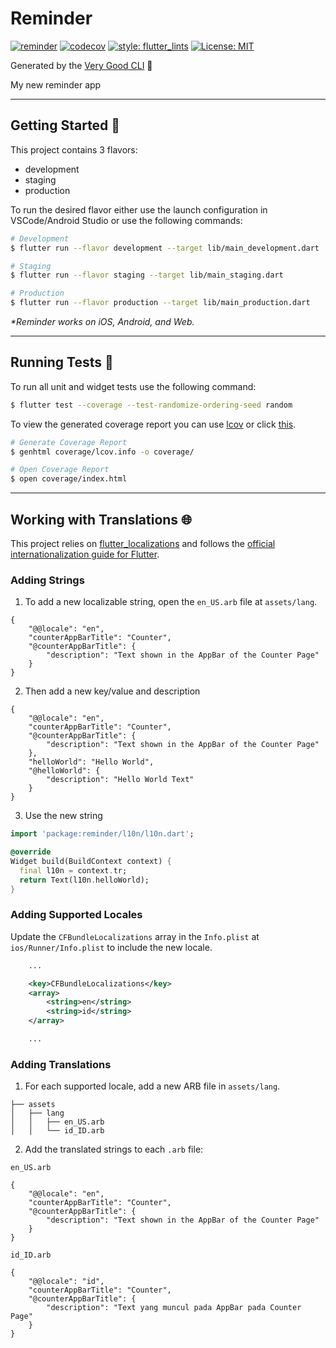 # Reminder

[![reminder][github_workflow_badge]][github_workflow_link]
[![codecov][codecov_badge]][codecov_link]
[![style: flutter_lints][flutter_lints_badge]][flutter_lints_link]
[![License: MIT][license_badge]][license_link]

Generated by the [Very Good CLI][very_good_cli_link] 🤖

My new reminder app

---

## Getting Started 🚀

This project contains 3 flavors:

- development
- staging
- production

To run the desired flavor either use the launch configuration in VSCode/Android Studio or use the following commands:

```sh
# Development
$ flutter run --flavor development --target lib/main_development.dart

# Staging
$ flutter run --flavor staging --target lib/main_staging.dart

# Production
$ flutter run --flavor production --target lib/main_production.dart
```

_\*Reminder works on iOS, Android, and Web._

---

## Running Tests 🧪

To run all unit and widget tests use the following command:

```sh
$ flutter test --coverage --test-randomize-ordering-seed random
```

To view the generated coverage report you can use [lcov](https://github.com/linux-test-project/lcov) or click [this][codecov_link].

```sh
# Generate Coverage Report
$ genhtml coverage/lcov.info -o coverage/

# Open Coverage Report
$ open coverage/index.html
```

---

## Working with Translations 🌐

This project relies on [flutter_localizations][flutter_localizations_link] and follows the [official internationalization guide for Flutter][internationalization_link].

### Adding Strings

1. To add a new localizable string, open the `en_US.arb` file at `assets/lang`.

```arb
{
    "@@locale": "en",
    "counterAppBarTitle": "Counter",
    "@counterAppBarTitle": {
        "description": "Text shown in the AppBar of the Counter Page"
    }
}
```

2. Then add a new key/value and description

```arb
{
    "@@locale": "en",
    "counterAppBarTitle": "Counter",
    "@counterAppBarTitle": {
        "description": "Text shown in the AppBar of the Counter Page"
    },
    "helloWorld": "Hello World",
    "@helloWorld": {
        "description": "Hello World Text"
    }
}
```

3. Use the new string

```dart
import 'package:reminder/l10n/l10n.dart';

@override
Widget build(BuildContext context) {
  final l10n = context.tr;
  return Text(l10n.helloWorld);
}
```

### Adding Supported Locales

Update the `CFBundleLocalizations` array in the `Info.plist` at `ios/Runner/Info.plist` to include the new locale.

```xml
    ...

    <key>CFBundleLocalizations</key>
	<array>
		<string>en</string>
		<string>id</string>
	</array>

    ...
```

### Adding Translations

1. For each supported locale, add a new ARB file in `assets/lang`.

```
├── assets
│   ├── lang
│   │   ├── en_US.arb
│   │   └── id_ID.arb
```

2. Add the translated strings to each `.arb` file:

`en_US.arb`

```arb
{
    "@@locale": "en",
    "counterAppBarTitle": "Counter",
    "@counterAppBarTitle": {
        "description": "Text shown in the AppBar of the Counter Page"
    }
}
```

`id_ID.arb`

```arb
{
    "@@locale": "id",
    "counterAppBarTitle": "Counter",
    "@counterAppBarTitle": {
        "description": "Text yang muncul pada AppBar pada Counter Page"
    }
}
```

[flutter_localizations_link]: https://api.flutter.dev/flutter/flutter_localizations/flutter_localizations-library.html
[internationalization_link]: https://flutter.dev/docs/development/accessibility-and-localization/internationalization
[license_badge]: https://img.shields.io/badge/license-MIT-blue.svg
[license_link]: https://opensource.org/licenses/MIT
[very_good_cli_link]: https://github.com/VeryGoodOpenSource/very_good_cli
[codecov_badge]:https://codecov.io/gh/MRAlifR/reminder/branch/master/graph/badge.svg?token=SILIPVGCEJ
[codecov_link]:https://codecov.io/gh/MRAlifR/reminder
[flutter_lints_badge]:https://img.shields.io/badge/style-flutter__lints-blue
[flutter_lints_link]:https://pub.dev/packages/flutter_lints
[github_workflow_badge]:https://github.com/MRAlifR/reminder/actions/workflows/main.yaml/badge.svg?branch=master
[github_workflow_link]:https://github.com/MRAlifR/reminder/actions/workflows/main.yaml
